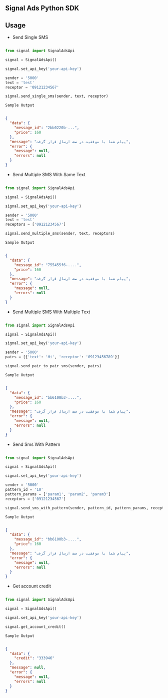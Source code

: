 ## Signal Ads Python SDK

## Usage

- Send Single SMS

```python

from signal import SignalAdsApi

signal = SignalAdsApi()

signal.set_api_key('your-api-key')

sender = '5000'
text = 'test'
receptor = '09121234567'

signal.send_single_sms(sender, text, receptor)

```

`Sample Output`

```json

{
  "data": {
    "message_id": "2bb0220b-...",
    "price": 160
  },
  "message": "پیام شما با موفقیت در صف ارسال قرار گرفت",
  "error": {
    "message": null,
    "errors": null
  }
}

```


- Send Multiple SMS With Same Text

```python

from signal import SignalAdsApi

signal = SignalAdsApi()

signal.set_api_key('your-api-key')

sender = '5000'
text = 'test'
receptors = ['09121234567']

signal.send_multiple_sms(sender, text, receptors)

```

`Sample Output`

```json

{
  "data": {
    "message_id": "755455f6-....",
    "price": 160
  },
  "message": "پیام شما با موفقیت در صف ارسال قرار گرفت",
  "error": {
    "message": null,
    "errors": null
  }
}

```

- Send Multiple SMS With Multiple Text

```python

from signal import SignalAdsApi

signal = SignalAdsApi()

signal.set_api_key('your-api-key')

sender = '5000'
pairs = [{'text': 'Hi', 'receptor': '09123456789'}]

signal.send_pair_to_pair_sms(sender, pairs)

```

`Sample Output`

```json

{
  "data": {
    "message_id": "bb6100b3-....",
    "price": 160
  },
  "message": "پیام شما با موفقیت در صف ارسال قرار گرفت",
  "error": {
    "message": null,
    "errors": null
  }
}

```

- Send Sms With Pattern

```python

from signal import SignalAdsApi

signal = SignalAdsApi()

signal.set_api_key('your-api-key')

sender = '5000'
pattern_id = '10'
pattern_params = ['param1', 'param2', 'param3']
receptors = ['09121234567']

signal.send_sms_with_pattern(sender, pattern_id, pattern_params, receptors)

```

`Sample Output`

```json

{
  "data": {
    "message_id": "bb6100b3-....",
    "price": 160
  },
  "message": "پیام شما با موفقیت در صف ارسال قرار گرفت",
  "error": {
    "message": null,
    "errors": null
  }
}

```

- Get account credit

```python

from signal import SignalAdsApi

signal = SignalAdsApi()

signal.set_api_key('your-api-key')

signal.get_account_credit()

```

`Sample Output`

```json

{
  "data": {
    "credit": "333946"
  },
  "message": null,
  "error": {
    "message": null,
    "errors": null
  }
}

```
